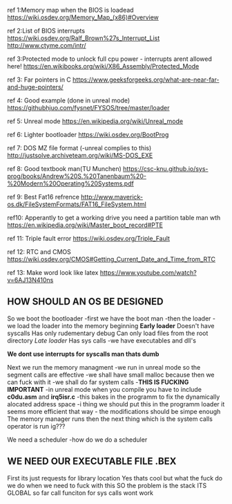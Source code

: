 ref 1:Memory map when the BIOS is loadead
https://wiki.osdev.org/Memory_Map_(x86)#Overview

ref 2:List of BIOS interrupts
https://wiki.osdev.org/Ralf_Brown%27s_Interrupt_List
http://www.ctyme.com/intr/

ref 3:Protected mode to unlock full cpu power - interrupts arent allowed here!
https://en.wikibooks.org/wiki/X86_Assembly/Protected_Mode

ref 3: Far pointers in C
https://www.geeksforgeeks.org/what-are-near-far-and-huge-pointers/

ref 4: Good example (done in unreal mode)
https://githubhjuo.com/fysnet/FYSOS/tree/master/loader

ref 5: Unreal mode
https://en.wikipedia.org/wiki/Unreal_mode


ref 6: Lighter bootloader
https://wiki.osdev.org/BootProg

ref 7: DOS MZ file format (-unreal complies to this)
http://justsolve.archiveteam.org/wiki/MS-DOS_EXE

ref 8: Good textbook man(TU Munchen)
https://csc-knu.github.io/sys-prog/books/Andrew%20S.%20Tanenbaum%20-%20Modern%20Operating%20Systems.pdf

ref 9: Best Fat16 refrence
http://www.maverick-os.dk/FileSystemFormats/FAT16_FileSystem.html


ref10: Apperantly to get a working drive you need a partition table man wth
https://en.wikipedia.org/wiki/Master_boot_record#PTE

ref 11: Triple fault error
https://wiki.osdev.org/Triple_Fault

ref 12: RTC and CMOS
https://wiki.osdev.org/CMOS#Getting_Current_Date_and_Time_from_RTC

ref 13: Make word look like latex
https://www.youtube.com/watch?v=6AJ13N410ns


## HOW SHOULD AN OS BE DESIGNED ##

So we boot the bootloader
    -first we have the boot man 
    -then the loader
    - we load the loader into the memory beginning
    **Early loader**
    Doesn't have syscalls
    Has only rudementary debug 
    Can only load files from the root directory
    *Late loader*
    Has sys calls
    -we have executables and dll's

**We dont use interrupts for syscalls man thats dumb**

Next we run the memory managment
    -we run in unreal mode so the segment calls are effective
    -we shall have small malloc because then we can fuck with it
    -we shall do far system calls
    -**THIS IS FUCKING IMPORTANT**
        -in unreal mode when you compile you have to include __c0du.asm__ and __irq5isr.c__ 
        -this bakes in the programm to fix the dynamically alocated address space
        -i thing we should put this in the programm loader it seems more efficient that way
        - the modifications should be simpe enough
The memory manager runs then the next thing which is the system calls operator is run ig???




We need a scheduler 
    -how do we do a scheduler


## WE NEED OUR EXECUTABLE FILE .BEX ##

First its just requests for library location
Yes thats cool but what the fuck do we do when we need to fuck with this
SO the problem is the stack
ITS GLOBAL so far call funciton for sys calls wont work 

